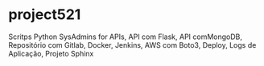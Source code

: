 # project521
Scritps Python SysAdmins for APIs, API com Flask, API comMongoDB, Repositório com Gitlab, Docker, Jenkins, AWS com Boto3, Deploy, Logs de Aplicação, Projeto Sphinx
